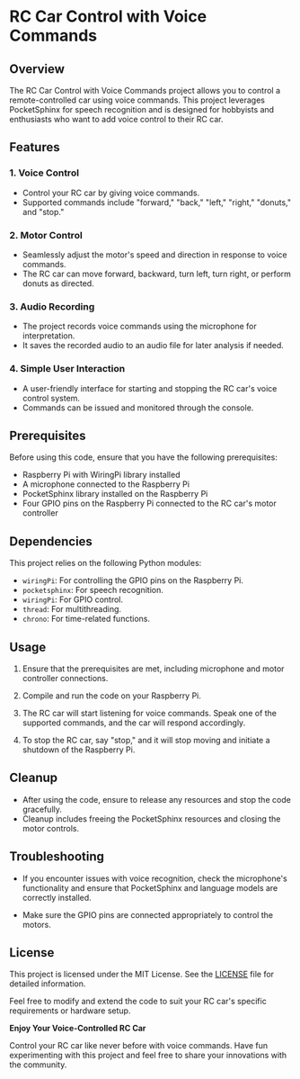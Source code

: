 # RC Car Control with Voice Commands

## Overview

The RC Car Control with Voice Commands project allows you to control a remote-controlled car using voice commands. This project leverages PocketSphinx for speech recognition and is designed for hobbyists and enthusiasts who want to add voice control to their RC car.

## Features

### 1. Voice Control

- Control your RC car by giving voice commands.
- Supported commands include "forward," "back," "left," "right," "donuts," and "stop."

### 2. Motor Control

- Seamlessly adjust the motor's speed and direction in response to voice commands.
- The RC car can move forward, backward, turn left, turn right, or perform donuts as directed.

### 3. Audio Recording

- The project records voice commands using the microphone for interpretation.
- It saves the recorded audio to an audio file for later analysis if needed.

### 4. Simple User Interaction

- A user-friendly interface for starting and stopping the RC car's voice control system.
- Commands can be issued and monitored through the console.

## Prerequisites

Before using this code, ensure that you have the following prerequisites:

- Raspberry Pi with WiringPi library installed
- A microphone connected to the Raspberry Pi
- PocketSphinx library installed on the Raspberry Pi
- Four GPIO pins on the Raspberry Pi connected to the RC car's motor controller

## Dependencies

This project relies on the following Python modules:

- `wiringPi`: For controlling the GPIO pins on the Raspberry Pi.
- `pocketsphinx`: For speech recognition.
- `wiringPi`: For GPIO control.
- `thread`: For multithreading.
- `chrono`: For time-related functions.

## Usage

1. Ensure that the prerequisites are met, including microphone and motor controller connections.

2. Compile and run the code on your Raspberry Pi.

3. The RC car will start listening for voice commands. Speak one of the supported commands, and the car will respond accordingly.

4. To stop the RC car, say "stop," and it will stop moving and initiate a shutdown of the Raspberry Pi.

## Cleanup

- After using the code, ensure to release any resources and stop the code gracefully.
- Cleanup includes freeing the PocketSphinx resources and closing the motor controls.

## Troubleshooting

- If you encounter issues with voice recognition, check the microphone's functionality and ensure that PocketSphinx and language models are correctly installed.

- Make sure the GPIO pins are connected appropriately to control the motors.

## License

This project is licensed under the MIT License. See the [LICENSE](LICENSE) file for detailed information.

Feel free to modify and extend the code to suit your RC car's specific requirements or hardware setup.


**Enjoy Your Voice-Controlled RC Car**

Control your RC car like never before with voice commands. Have fun experimenting with this project and feel free to share your innovations with the community.
